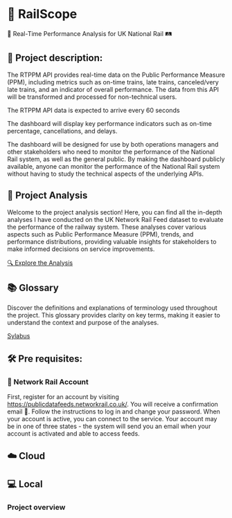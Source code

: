 # 🚂 RailScope

🚦 Real-Time Performance Analysis for UK National Rail 🛤️

## 📝 Project description:

The RTPPM API provides real-time data on the Public Performance Measure (PPM), including metrics such as on-time trains, late trains, canceled/very late trains, and an indicator of overall performance. The data from this API will be transformed and processed for non-technical users.

The RTPPM API data is expected to arrive every 60 seconds

The dashboard will display key performance indicators such as on-time percentage, cancellations, and delays.

The dashboard will be designed for use by both operations managers and other stakeholders who need to monitor the performance of the National Rail system, as well as the general public. By making the dashboard publicly available, anyone can monitor the performance of the National Rail system without having to study the technical aspects of the underlying APIs.

## 🚆 Project Analysis
Welcome to the project analysis section! Here, you can find all the in-depth analyses I have conducted on the UK Network Rail Feed dataset to evaluate the performance of the railway system. These analyses cover various aspects such as Public Performance Measure (PPM), trends, and performance distributions, providing valuable insights for stakeholders to make informed decisions on service improvements.

[🔍 Explore the Analysis](./analysis/README.md)

## 📚 Glossary
Discover the definitions and explanations of terminology used throughout the project. This glossary provides clarity on key terms, making it easier to understand the context and purpose of the analyses.

[Sylabus](./glossary/README.md)

## 🛠️ Pre requisites:

### 📡 Network Rail Account

First, register for an account by visiting https://publicdatafeeds.networkrail.co.uk/. 
You will receive a confirmation email 📧. Follow the instructions to log in and change your password. When your account is active, you can connect to the service. Your account may be in one of three states - the system will send you an email when your account is activated and able to access feeds.


## ☁️ Cloud 

## 💻 Local

### Project overview
